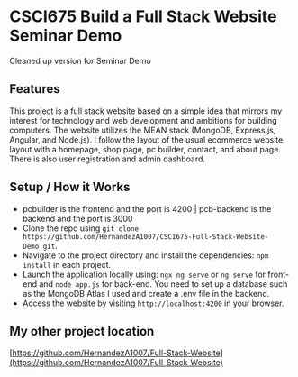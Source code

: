 # CSCI675 Build a Full Stack Website Seminar Demo

Cleaned up version for Seminar Demo

## Features

This project is a full stack website based on a simple idea that mirrors my interest for technology and web development and ambitions for building computers. The website utilizes the MEAN stack (MongoDB, Express.js, Angular, and Node.js). I follow the layout of the usual ecommerce website layout with a homepage, shop page, pc builder, contact, and about page. There is also user registration and admin dashboard.

## Setup / How it Works

- pcbuilder is the frontend and the port is 4200 | pcb-backend is the backend and the port is 3000
- Clone the repo using `git clone https://github.com/HernandezA1007/CSCI675-Full-Stack-Website-Demo.git`.
- Navigate to the project directory and install the dependencies: `npm install` in each project.
- Launch the application locally using: `ngx ng serve` or `ng serve` for front-end and `node app.js` for back-end. You need to set up a database such as the MongoDB Atlas I used and create a .env file in the backend.
- Access the website by visiting `http://localhost:4200` in your browser.

## My other project location

[https://github.com/HernandezA1007/Full-Stack-Website](https://github.com/HernandezA1007/Full-Stack-Website)
